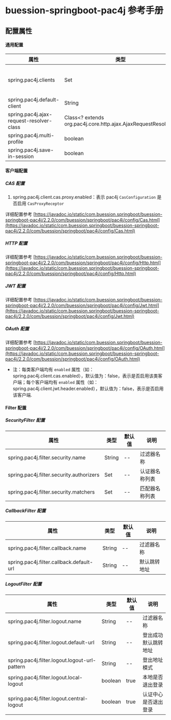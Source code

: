 # buession-springboot-pac4j 参考手册


## 配置属性


#### 通用配置

|  属性   | 类型   | 默认值    | 说明    |
|  ----  | ----   | ----     | ----   |
| spring.pac4j.clients                      | Set<String>                                  | --      | 启用认证的客户端类型名称，需要和各配置 [BaseConfig.BaseClientConfig](https://javadoc.io/static/com.buession.springboot/buession-springboot-pac4j/2.2.0/com/buession/springboot/pac4j/config/BaseConfig.BaseClientConfig.html) 类型中的名称保持一致     |
| spring.pac4j.default-client               | String                                 | --      | 默认客户端类型名称     |
| spring.pac4j.ajax-request-resolver-class  | Class<? extends org.pac4j.core.http.ajax.AjaxRequestResolver>                                  | com.buession.security.pac4j.http.JsonAjaxRequestResolver      |  Compute if a HTTP request is an AJAX one and the appropriate response.     |
| spring.pac4j.multi-profile                | boolean                                | false      | 是否允许多个 Profile     |
| spring.pac4j.save-in-session              | boolean                                | true   | 是否保存到 SESSION 中     |


#### 客户端配置

##### CAS 配置

1. spring.pac4j.client.cas.proxy.enabled：表示 pac4j `CasConfiguration` 是否启用 `CasProxyReceptor`

详细配置参考 [https://javadoc.io/static/com.buession.springboot/buession-springboot-pac4j/2.2.0/com/buession/springboot/pac4j/config/Cas.html](https://javadoc.io/static/com.buession.springboot/buession-springboot-pac4j/2.2.0/com/buession/springboot/pac4j/config/Cas.html)


##### HTTP 配置

详细配置参考 [https://javadoc.io/static/com.buession.springboot/buession-springboot-pac4j/2.2.0/com/buession/springboot/pac4j/config/Http.html](https://javadoc.io/static/com.buession.springboot/buession-springboot-pac4j/2.2.0/com/buession/springboot/pac4j/config/Http.html)


##### JWT 配置

详细配置参考 [https://javadoc.io/static/com.buession.springboot/buession-springboot-pac4j/2.2.0/com/buession/springboot/pac4j/config/Jwt.html](https://javadoc.io/static/com.buession.springboot/buession-springboot-pac4j/2.2.0/com/buession/springboot/pac4j/config/Jwt.html)


##### OAuth 配置

详细配置参考 [https://javadoc.io/static/com.buession.springboot/buession-springboot-pac4j/2.2.0/com/buession/springboot/pac4j/config/OAuth.html](https://javadoc.io/static/com.buession.springboot/buession-springboot-pac4j/2.2.0/com/buession/springboot/pac4j/config/OAuth.html)

* 注：每类客户端均有 `enabled` 属性（如：spring.pac4j.client.cas.enabled），默认值为：false，表示是否启用该类客户端；每个客户端均有 `enabled` 属性（如：spring.pac4j.client.jwt.header.enabled），默认值为：false，表示是否启用该客户端.


#### Filter 配置

##### SecurityFilter 配置

|  属性   | 类型   | 默认值    | 说明    |
|  ----  | ----   | ----     | ----   |
| spring.pac4j.filter.security.name         | String         | --      | 过滤器名称        |
| spring.pac4j.filter.security.authorizers  | Set<String>    | --      | 认证器名称列表     |
| spring.pac4j.filter.security.matchers     | Set<String>    | --      | 匹配器名称列表     |


##### CallbackFilter 配置

|  属性   | 类型   | 默认值    | 说明    |
|  ----  | ----   | ----     | ----   |
| spring.pac4j.filter.callback.name         | String    | --      | 过滤器名称       |
| spring.pac4j.filter.callback.default-url  | String    | --      | 默认跳转地址     |


##### LogoutFilter 配置

|  属性   | 类型   | 默认值    | 说明    |
|  ----  | ----   | ----     | ----   |
| spring.pac4j.filter.logout.name                | String    | --      | 过滤器名称             |
| spring.pac4j.filter.logout.default-url         | String    | --      | 登出成功默认跳转地址     |
| spring.pac4j.filter.logout.logout-url-pattern  | String    | --      | 登出地址模式            |
| spring.pac4j.filter.logout.local-logout        | boolean   | true    | 本地是否退出登录         |
| spring.pac4j.filter.logout.central-logout      | boolean   | true    | 认证中心是否退出登录     |